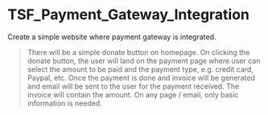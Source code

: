 # TSF_Payment_Gateway_Integration
Create a simple website where payment gateway is integrated.
> There will be a simple donate button on homepage. On clicking
the donate button, the user will land on the payment page where
user can select the amount to be paid and the payment type, e.g.
credit card, Paypal, etc.
> Once the payment is done and invoice will be generated and
email will be sent to the user for the payment received. The
invoice will contain the amount.
> On any page / email, only basic information is needed.
